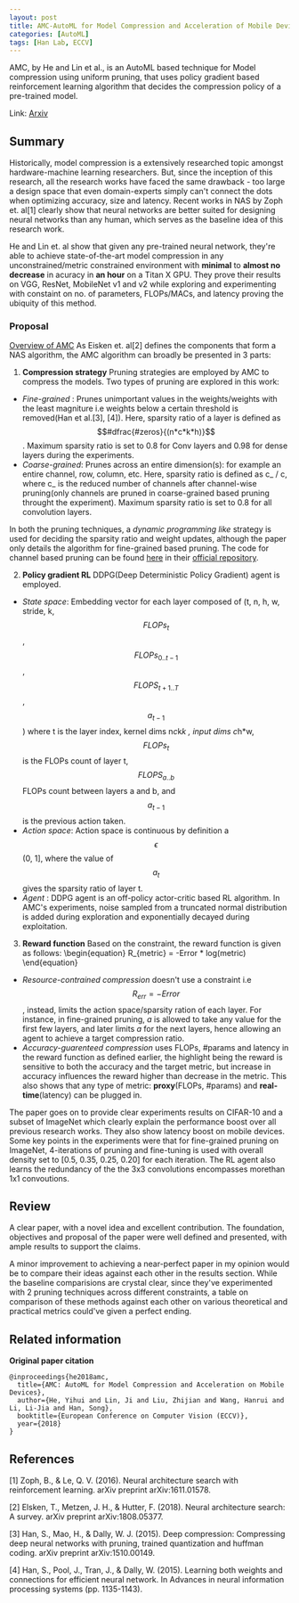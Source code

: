 ```yaml
---
layout: post
title: AMC-AutoML for Model Compression and Acceleration of Mobile Devices
categories: [AutoML]
tags: [Han Lab, ECCV]
---
```


AMC, by He and Lin et al., is an AutoML based technique for Model compression using uniform pruning, that uses policy gradient
based reinforcement learning algorithm that decides the compression policy of a pre-trained model.

Link: [Arxiv](https://arxiv.org/pdf/1802.03494.pdf)
<!--end_excerpt-->

## Summary ##
Historically, model compression is a extensively researched topic amongst hardware-machine learning researchers. But, since the inception
of this research, all the research works have faced the same drawback - too large a design space that even domain-experts simply can't connect the dots
when optimizing accuracy, size and latency. Recent works in NAS by Zoph et. al[1] clearly show that neural networks are better suited for designing neural networks 
than any human, which serves as the baseline idea of this research work. 

He and Lin et. al show that given any pre-trained neural network, they're able to achieve state-of-the-art model compression in any unconstrained/metric constrained
environment with __minimal__ to __almost no decrease__ in acuracy in __an hour__ on a Titan X GPU. They prove their results on VGG, ResNet, MobileNet v1 and v2 while exploring
and experimenting with constaint on no. of parameters, FLOPs/MACs, and latency proving the ubiquity of this method. 

### Proposal
[Overview of AMC](/assets/images/AMC_algo_overview.png)
As Eisken et. al[2] defines the components that form a NAS algorithm, the AMC algorithm can broadly be presented in 3 parts:

1. __Compression strategy__ Pruning strategies are employed by AMC to compress the models. Two types of pruning are explored in this work: 
* _Fine-grained_ : Prunes unimportant values in the weights/weights with the least magniture i.e weights below a certain threshold is removed(Han et al.[3], [4]). Here, sparsity ratio of a layer is defined as $$#dfrac{#zeros}{(n*c*k*h)}$$. Maximum sparsity ratio is set to 0.8 for Conv layers and 0.98 for dense layers during the experiments.
* _Coarse-grained_: Prunes across an entire dimension(s): for example an entire channel, row, column, etc. Here, sparsity ratio is defined as c_ / c, where c_ is the reduced number of channels after channel-wise pruning(only channels are pruned in coarse-grained based pruning throught the experiment). Maximum sparsity ratio is set to 0.8 for all convolution layers.

In both the pruning techniques, a _dynamic programming like_ strategy is used for deciding the sparsity ratio and weight updates, although the paper only details the algorithm for fine-grained based pruning. The code for channel based pruning can be found [here](https://github.com/mit-han-lab/amc/blob/master/env/channel_pruning_env.py) in their [official repository](https://github.com/mit-han-lab/amc). 

2. __Policy gradient RL__ DDPG(Deep Deterministic Policy Gradient) agent is employed. 
* _State space_: Embedding vector for each layer composed of (t, n, h, w, stride, k, $$FLOPs_{t}$$, $$FLOPs_{0..t-1}$$, $$FLOPS_{t+1..T}$$, $$a_{t-1}$$) where t is the layer index, kernel dims n*c*k*k , input dims c*h*w, $$FLOPs_{t}$$ is the FLOPs count of layer t, $$FLOPS_{a..b}$$ FLOPs count between layers a and b, and $$a_{t-1}$$ is the previous action taken.
* _Action space_: Action space is continuous by definition a $$\epsilon$$ (0, 1], where the value of $$a_{t}$$ gives the sparsity ratio of layer t.
* _Agent_ : DDPG agent is an off-policy actor-critic based RL algorithm. In AMC's experiments, noise sampled from a truncated normal distribution is added during exploration and exponentially decayed during exploitation. 

3. __Reward function__ Based on the constraint, the reward function is given as follows:
\begin{equation}
R_{metric} = -Error * log(metric)
\end{equation}
* _Resource-contrained compression_ doesn't use a constraint i.e $$R_{err} = -Error$$, instead, limits the action space/sparsity ration of each layer. For instance, in fine-grained pruning, _a_ is allowed to take any value for the first few layers, and later limits _a_ for the next layers, hence allowing an agent to achieve a target compression ratio.
* _Accuracy-guarenteed compression_ uses FLOPs, #params and latency in the reward function as defined earlier, the highlight being the reward is sensitive to both the accuracy and the target metric, but increase in accuracy influences the reward higher than decrease in the metric. This also shows that any type of metric: __proxy__(FLOPs, #params) and __real-time__(latency) can be plugged in.

The paper goes on to provide clear experiments results on CIFAR-10 and a subset of ImageNet which clearly explain the performance boost over all previous research works. They also show latency boost on mobile devices. Some key points in the experiments were that for fine-grained pruning on ImageNet, 4-iterations of pruning and fine-tuning is used with overall density set to [0.5, 0.35, 0.25, 0.20] for each iteration. The RL agent also learns the redundancy of the the 3x3 convolutions encompasses morethan 1x1 convoutions.

## Review ##
A clear paper, with a novel idea and excellent contribution. The foundation, objectives and proposal of the paper were well defined and presented, with ample results to support the claims. 

A minor improvement to achieving a near-perfect paper in my opinion would be to compare their ideas against each other in the results section. While the baseline comparisions are crystal clear, since they've experimented with 2 pruning techniques across different constraints, a table on comparison of these methods against each other on various theoretical and practical metrics could've given a perfect ending.

## Related information ##
__Original paper citation__ 
```
@inproceedings{he2018amc,
  title={AMC: AutoML for Model Compression and Acceleration on Mobile Devices},
  author={He, Yihui and Lin, Ji and Liu, Zhijian and Wang, Hanrui and Li, Li-Jia and Han, Song},
  booktitle={European Conference on Computer Vision (ECCV)},
  year={2018}
}
```

## References ##
[1] Zoph, B., & Le, Q. V. (2016). Neural architecture search with reinforcement learning. arXiv preprint arXiv:1611.01578.

[2] Elsken, T., Metzen, J. H., & Hutter, F. (2018). Neural architecture search: A survey. arXiv preprint arXiv:1808.05377.

[3] Han, S., Mao, H., & Dally, W. J. (2015). Deep compression: Compressing deep neural networks with pruning, trained quantization and huffman coding. arXiv preprint arXiv:1510.00149.

[4] Han, S., Pool, J., Tran, J., & Dally, W. (2015). Learning both weights and connections for efficient neural network. In Advances in neural information processing systems (pp. 1135-1143).




